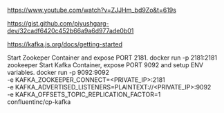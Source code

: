 https://www.youtube.com/watch?v=ZJJHm_bd9Zo&t=619s

https://gist.github.com/piyushgarg-dev/32cadf6420c452b66a9a6d977ade0b01

https://kafka.js.org/docs/getting-started

Start Zookeper Container and expose PORT 2181.
docker run -p 2181:2181 zookeeper
Start Kafka Container, expose PORT 9092 and setup ENV variables.
docker run -p 9092:9092 \
-e KAFKA_ZOOKEEPER_CONNECT=<PRIVATE_IP>:2181 \
-e KAFKA_ADVERTISED_LISTENERS=PLAINTEXT://<PRIVATE_IP>:9092 \
-e KAFKA_OFFSETS_TOPIC_REPLICATION_FACTOR=1 \
confluentinc/cp-kafka